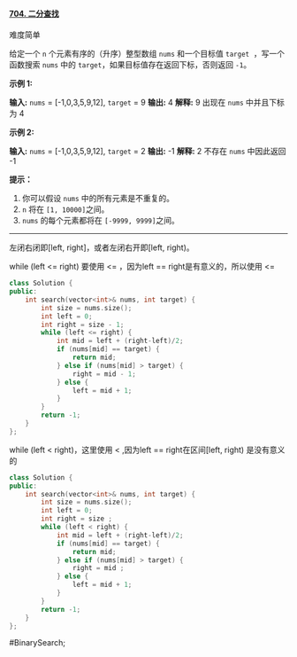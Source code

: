 #### [704. 二分查找](https://leetcode.cn/problems/binary-search/)

难度简单

给定一个 `n` 个元素有序的（升序）整型数组 `nums` 和一个目标值 `target`  ，写一个函数搜索 `nums` 中的 `target`，如果目标值存在返回下标，否则返回 `-1`。

 
**示例 1:**

**输入:** `nums` = [-1,0,3,5,9,12], `target` = 9
**输出:** 4
**解释:** 9 出现在 `nums` 中并且下标为 4

**示例 2:**

**输入:** `nums` = [-1,0,3,5,9,12], `target` = 2
**输出:** -1
**解释:** 2 不存在 `nums` 中因此返回 -1

**提示：**

1.  你可以假设 `nums` 中的所有元素是不重复的。
2.  `n` 将在 `[1, 10000]`之间。
3.  `nums` 的每个元素都将在 `[-9999, 9999]`之间。

---- ----
左闭右闭即\[left, right]，或者左闭右开即\[left, right)。

while (left <= right) 要使用 <= ，因为left == right是有意义的，所以使用 <=
```cpp
class Solution {
public:
    int search(vector<int>& nums, int target) {
        int size = nums.size();
        int left = 0;
        int right = size - 1;
        while (left <= right) {
            int mid = left + (right-left)/2;
            if (nums[mid] == target) {
                return mid;
            } else if (nums[mid] > target) {
                right = mid - 1;
            } else {
                left = mid + 1;
            }
        }
        return -1;
    }
};
```

while (left < right)，这里使用 < ,因为left == right在区间\[left, right) 是没有意义的
```cpp
class Solution {
public:
    int search(vector<int>& nums, int target) {
        int size = nums.size();
        int left = 0;
        int right = size ;
        while (left < right) {
            int mid = left + (right-left)/2;
            if (nums[mid] == target) {
                return mid;
            } else if (nums[mid] > target) {
                right = mid ;
            } else {
                left = mid + 1;
            }
        }
        return -1;
    }
};
```
#BinarySearch;